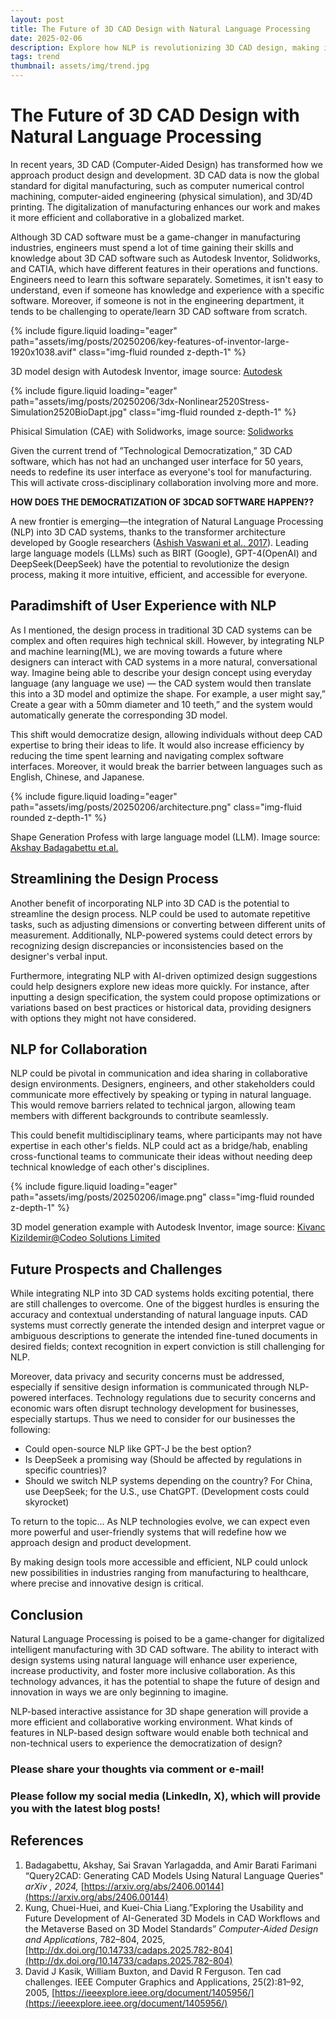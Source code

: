 ```yaml
---
layout: post
title: The Future of 3D CAD Design with Natural Language Processing
date: 2025-02-06
description: Explore how NLP is revolutionizing 3D CAD design, making it more accessible, efficient, and intuitive. From automating repetitive tasks to enabling cross-disciplinary collaboration, discover how NLP is reshaping the future of digital manufacturing.
tags: trend
thumbnail: assets/img/trend.jpg
---
```


# The Future of 3D CAD Design with Natural Language Processing

In recent years, 3D CAD (Computer-Aided Design) has transformed how we approach product design and development. 3D CAD data is now the global standard for digital manufacturing, such as computer numerical control machining, computer-aided engineering (physical simulation), and 3D/4D printing. The digitalization of manufacturing enhances our work and makes it more efficient and collaborative in a globalized market.

Although 3D CAD software must be a game-changer in manufacturing industries, engineers must spend a lot of time gaining their skills and knowledge about 3D CAD software such as Autodesk Inventor, Solidworks, and CATIA, which have different features in their operations and functions. Engineers need to learn this software separately. Sometimes, it isn't easy to understand, even if someone has knowledge and experience with a specific software. Moreover, if someone is not in the engineering department, it tends to be challenging to operate/learn 3D CAD software from scratch.

<div class="row mt-3">
    <div class="col-sm mt-3 mt-md-0">
        {% include figure.liquid loading="eager" path="assets/img/posts/20250206/key-features-of-inventor-large-1920x1038.avif" class="img-fluid rounded z-depth-1" %}
    </div>
</div>

3D model design with Autodesk Inventor, image source: [Autodesk](https://www.autodesk.com/eu/products/inventor/overview?term=1-YEAR&tab=subscription)

<div class="row mt-3">
    <div class="col-sm mt-3 mt-md-0">
        {% include figure.liquid loading="eager" path="assets/img/posts/20250206/3dx-Nonlinear2520Stress-Simulation2520BioDapt.jpg" class="img-fluid rounded z-depth-1" %}
    </div>
</div>

Phisical Simulation (CAE) with Solidworks, image source: [Solidworks](https://www.solidworks.com/product/structural-mechanics-engineer)

Given the current trend of ”Technological Democratization,” 3D CAD software, which has not had an unchanged user interface for 50 years, needs to redefine its user interface as everyone's tool for manufacturing. This will activate cross-disciplinary collaboration involving more and more.

**HOW DOES THE DEMOCRATIZATION OF 3DCAD SOFTWARE HAPPEN??**

A new frontier is emerging—the integration of Natural Language Processing (NLP) into 3D CAD systems, thanks to the transformer architecture developed by Google researchers ([Ashish Vaswani et al., 2017](https://arxiv.org/pdf/1706.03762)). Leading large language models (LLMs) such as BIRT (Google), GPT-4(OpenAI) and DeepSeek(DeepSeek) have the potential to revolutionize the design process, making it more intuitive, efficient, and accessible for everyone.

## Paradimshift of  User Experience with NLP

As I mentioned, the design process in traditional 3D CAD systems can be complex and often requires high technical skill. However, by integrating NLP and machine learning(ML), we are moving towards a future where designers can interact with CAD systems in a more natural, conversational way. Imagine being able to describe your design concept using everyday language (any language we use) — the CAD system would then translate this into a 3D model and optimize the shape. For example, a user might say,” Create a gear with a 50mm diameter and 10 teeth,” and the system would automatically generate the corresponding 3D model.

This shift would democratize design, allowing individuals without deep CAD expertise to bring their ideas to life. It would also increase efficiency by reducing the time spent learning and navigating complex software interfaces. Moreover, it would break the barrier between languages such as English, Chinese, and Japanese.

<div class="row mt-3">
    <div class="col-sm mt-3 mt-md-0">
        {% include figure.liquid loading="eager" path="assets/img/posts/20250206/architecture.png" class="img-fluid rounded z-depth-1" %}
    </div>
</div>

Shape Generation Profess with large language model (LLM).  Image source: [Akshay Badagabettu et.al.](https://arxiv.org/html/2406.00144v1)

## Streamlining the Design Process

Another benefit of incorporating NLP into 3D CAD is the potential to streamline the design process. NLP could be used to automate repetitive tasks, such as adjusting dimensions or converting between different units of measurement. Additionally, NLP-powered systems could detect errors by recognizing design discrepancies or inconsistencies based on the designer's verbal input.

Furthermore, integrating NLP with AI-driven optimized design suggestions could help designers explore new ideas more quickly. For instance, after inputting a design specification, the system could propose optimizations or variations based on best practices or historical data, providing designers with options they might not have considered.

## NLP for Collaboration

NLP could be pivotal in communication and idea sharing in collaborative design environments. Designers, engineers, and other stakeholders could communicate more effectively by speaking or typing in natural language. This would remove barriers related to technical jargon, allowing team members with different backgrounds to contribute seamlessly.

This could benefit multidisciplinary teams, where participants may not have expertise in each other's fields. NLP could act as a bridge/hab, enabling cross-functional teams to communicate their ideas without needing deep technical knowledge of each other's disciplines.

<div class="row mt-3">
    <div class="col-sm mt-3 mt-md-0">
        {% include figure.liquid loading="eager" path="assets/img/posts/20250206/image.png" class="img-fluid rounded z-depth-1" %}
    </div>
</div>

3D model generation example with Autodesk Inventor, image source: [Kivanc Kizildemir@Codeo Solutions Limited](https://www.bing.com/ck/a?!&&p=afd8c3d0b68362e08066709bbc98173b33ad4390e2ad346362a4d88e09f67810JmltdHM9MTczODcxMzYwMA&ptn=3&ver=2&hsh=4&fclid=1be04c98-b7f1-6773-01b6-5f7cb6b5667d&psq=NLP+Autodesk+inventor&u=a1aHR0cHM6Ly9zdGF0aWMuYXUtdXcyLXByZC5hdXRvZGVzay5jb20vQVUyMDIzX01GRzYwMjcxNl9IYW5kb3V0XzE2OTg4NzE4NTk0ODgwMDFnQjZJLnBkZg&ntb=1)

## Future Prospects and Challenges

While integrating NLP into 3D CAD systems holds exciting potential, there are still challenges to overcome. One of the biggest hurdles is ensuring the accuracy and contextual understanding of natural language inputs. CAD systems must correctly generate the intended design and interpret vague or ambiguous descriptions to generate the intended fine-tuned documents in desired fields; context recognition in expert conviction is still challenging for NLP.

Moreover, data privacy and security concerns must be addressed, especially if sensitive design information is communicated through NLP-powered interfaces. Technology regulations due to security concerns and economic wars often disrupt technology development for businesses, especially startups. Thus we need to consider for our businesses the following: 

- Could open-source NLP like GPT-J be the best option?
- Is DeepSeek a promising way (Should be affected by regulations in specific countries)?
- Should we switch NLP systems depending on the country? For China, use DeepSeek; for the U.S., use ChatGPT. (Development costs could skyrocket)

To return to the topic… As NLP technologies evolve, we can expect even more powerful and user-friendly systems that will redefine how we approach design and product development.

By making design tools more accessible and efficient, NLP could unlock new possibilities in industries ranging from manufacturing to healthcare, where precise and innovative design is critical.

## Conclusion

Natural Language Processing is poised to be a game-changer for digitalized intelligent manufacturing with 3D CAD software. The ability to interact with design systems using natural language will enhance user experience, increase productivity, and foster more inclusive collaboration. As this technology advances, it has the potential to shape the future of design and innovation in ways we are only beginning to imagine.

NLP-based interactive assistance for 3D shape generation will provide a more efficient and collaborative working environment. What kinds of features in NLP-based design software would enable both technical and non-technical users to experience the democratization of design?

### Please share your thoughts via comment or e-mail!

### Please follow my social media (LinkedIn, X), which will provide you with the latest blog posts!

 

## References

1. Badagabettu, Akshay, Sai Sravan Yarlagadda, and Amir Barati Farimani “Query2CAD: Generating CAD Models Using Natural Language Queries" *arXiv , 2024,*  [https://arxiv.org/abs/2406.00144](https://arxiv.org/abs/2406.00144)
2. Kung, Chuei-Huei, and Kuei-Chia Liang.”Exploring the Usability and Future Development of AI-Generated 3D Models in CAD Workflows and the Metaverse Based on 3D Model Standards” *Computer-Aided Design and Applications*, 782–804, 2025, [http://dx.doi.org/10.14733/cadaps.2025.782-804](http://dx.doi.org/10.14733/cadaps.2025.782-804)
3. David J Kasik, William Buxton, and David R Ferguson. Ten cad challenges. IEEE Computer Graphics and Applications, 25(2):81–92, 2005, [https://ieeexplore.ieee.org/document/1405956/](https://ieeexplore.ieee.org/document/1405956/)